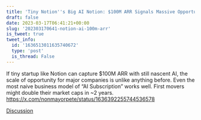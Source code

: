 ```yaml
---
title: 'Tiny Notion''s Big AI Notion: $100M ARR Signals Massive Opportunity'
draft: false
date: 2023-03-17T06:41:21+00:00
slug: '202303170641-notion-ai-100m-arr'
is_tweet: true
tweet_info:
  id: '1636513011635740672'
  type: 'post'
  is_thread: False
---
```




If tiny startup like Notion can capture $100M ARR with still nascent AI, the scale of opportunity for major companies is unlike anything before. Even the most naive business model of “AI Subscription” works well. First movers might double their market caps in ~2 years. <https://x.com/nonmayorpete/status/1636392255744536578>

[Discussion](https://x.com/sytelus/status/1636513011635740672)
